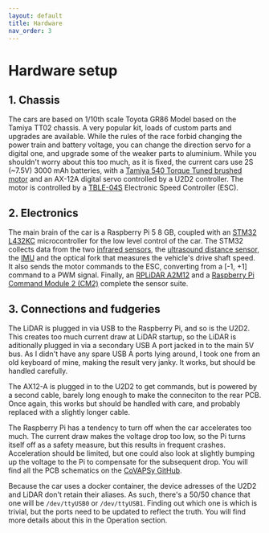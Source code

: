```yaml
---
layout: default
title: Hardware
nav_order: 3
---
```


# Hardware setup

## 1. Chassis 

The cars are based on 1/10th scale Toyota GR86 Model based on the Tamiya  TT02 chassis. A very popular kit, loads of custom parts and upgrades are available. While the rules of the race forbid changing the power train and battery voltage, you can change the direction servo for a digital one, and upgrade some of the weaker parts to aluminium. While you shouldn't worry about this too much, as it is fixed, the current cars use 2S (~7.5V) 3000 mAh batteries, with a [Tamiya 540 Torque Tuned brushed motor](https://www.rcteam.com/en/products/tamiya-540-torque-25t-motor-54358) and an AX-12A digital servo controlled by a U2D2 controller. The motor is controlled by a [TBLE-04S](https://www.rcteam.com/en/products/tamiya-variateur-brushless-sensored-tble-04s-45069) Electronic Speed Controller (ESC). 



## 2. Electronics

The main brain of the car is a Raspberry Pi 5 8 GB, coupled with an [STM32 L432KC](https://www.st.com/en/evaluation-tools/nucleo-l432kc.html) microcontroller for the low level control of the car. The STM32 collects data from the two [infrared sensors](https://www.gotronic.fr/art-capteur-de-mesure-sharp-gp2y0a21yk0f-11539.htm), the [ultrasound distance sensor](https://www.robot-electronics.co.uk/htm/srf10tech.htm), the [IMU](https://www.bosch-sensortec.com/products/smart-sensor-systems/bno055/) and the optical fork that measures the vehicle's drive shaft speed. It also sends the motor commands to the ESC, converting from a [-1, +1] command to a PWM signal. Finally, an [RPLiDAR A2M12](https://www.slamtec.com/en/Lidar/a2) and a [Raspberry Pi Command Module 2 (CM2)](https://www.raspberrypi.com/documentation/accessories/camera.html) complete the sensor suite. 

## 3. Connections and fudgeries

The LiDAR is plugged in via USB to the Raspberry Pi, and so is the U2D2. This creates too much current draw at LiDAR startup, so the LiDAR is aditionally plugged in via a secondary USB A port jacked in to the main 5V bus. As I didn't have any spare USB A ports lying around, I took one from an old keyboard of mine, making the result very janky. It works, but should be handled carefully. 

The AX12-A is plugged in to the U2D2 to get commands, but is powered by a second cable, barely long enough to make the conneciton to the rear PCB. Once again, this works but should be handled with care, and probably replaced with a slightly longer cable. 

The Raspberry Pi has a tendency to turn off when the car accelerates too much. The current draw makes the voltage drop too low, so the Pi turns itself off as a safety measure, but this results in frequent crashes. Acceleration should be limited, but one could also look at slightly bumping up the voltage to the Pi to compensate for the subsequent drop. You will find all the PCB schematics on the [CoVAPSy GitHub](https://github.com/ajuton-ens/CourseVoituresAutonomesSaclay).

Because the car uses a docker container, the device adresses of the U2D2 and LiDAR don't retain their aliases. As such, there's a 50/50 chance that one will be ```/dev/ttyUSB0``` or ```/dev/ttyUSB1```. Finding out which one is which is trivial, but the ports need to be updated to reflect the truth. You will find more details about this in the Operation section. 


